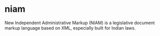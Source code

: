 # niam
New Independent Administrative Markup (NIAM) is a legislative document markup language based on XML, especially built for Indian laws.
